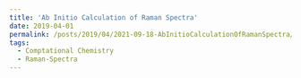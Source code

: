 ```yaml
---
title: 'Ab Initio Calculation of Raman Spectra'
date: 2019-04-01
permalink: /posts/2019/04/2021-09-18-AbInitioCalculationOfRamanSpectra/
tags:
  - Comptational Chemistry
  - Raman-Spectra
---
```




